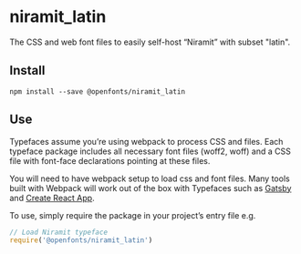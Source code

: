 
# niramit_latin

The CSS and web font files to easily self-host “Niramit” with subset "latin".

## Install

`npm install --save @openfonts/niramit_latin`

## Use

Typefaces assume you’re using webpack to process CSS and files. Each typeface
package includes all necessary font files (woff2, woff) and a CSS file with
font-face declarations pointing at these files.

You will need to have webpack setup to load css and font files. Many tools built
with Webpack will work out of the box with Typefaces such as [Gatsby](https://github.com/gatsbyjs/gatsby)
and [Create React App](https://github.com/facebookincubator/create-react-app).

To use, simply require the package in your project’s entry file e.g.

```javascript
// Load Niramit typeface
require('@openfonts/niramit_latin')
```
